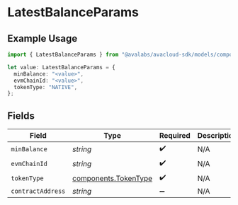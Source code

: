 # LatestBalanceParams

## Example Usage

```typescript
import { LatestBalanceParams } from "@avalabs/avacloud-sdk/models/components";

let value: LatestBalanceParams = {
  minBalance: "<value>",
  evmChainId: "<value>",
  tokenType: "NATIVE",
};
```

## Fields

| Field                                                        | Type                                                         | Required                                                     | Description                                                  |
| ------------------------------------------------------------ | ------------------------------------------------------------ | ------------------------------------------------------------ | ------------------------------------------------------------ |
| `minBalance`                                                 | *string*                                                     | :heavy_check_mark:                                           | N/A                                                          |
| `evmChainId`                                                 | *string*                                                     | :heavy_check_mark:                                           | N/A                                                          |
| `tokenType`                                                  | [components.TokenType](../../models/components/tokentype.md) | :heavy_check_mark:                                           | N/A                                                          |
| `contractAddress`                                            | *string*                                                     | :heavy_minus_sign:                                           | N/A                                                          |